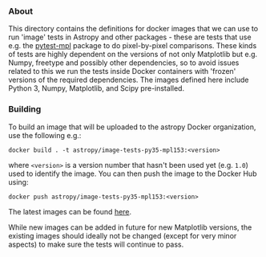 ### About

This directory contains the definitions for docker images that we can use to run
'image' tests in Astropy and other packages - these are tests that use e.g. the
[pytest-mpl](http://github.com/matplotlib/pytest-mpl) package to do
pixel-by-pixel comparisons. These kinds of tests are highly dependent on the
versions of not only Matplotlib but e.g. Numpy, freetype and possibly other
dependencies, so to avoid issues related to this we run the tests inside Docker
containers with 'frozen' versions of the required dependencies. The images
defined here include Python 3, Numpy, Matplotlib, and Scipy pre-installed.

### Building

To build an image that will be uploaded to the astropy Docker organization, use
the following e.g.:

    docker build . -t astropy/image-tests-py35-mpl153:<version>

where ``<version>`` is a version number that hasn't been used yet (e.g. ``1.0``)
used to identify the image. You can then push the image to the Docker Hub using:

    docker push astropy/image-tests-py35-mpl153:<version>

The latest images can be found [here](https://hub.docker.com/r/astropy/).

While new images can be added in future for new Matplotlib versions, the
existing images should ideally not be changed (except for very minor aspects)
to make sure the tests will continue to pass.
